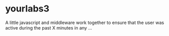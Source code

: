 # yourlabs3
A little javascript and middleware work together to ensure that the user was active during the past X minutes in any …
